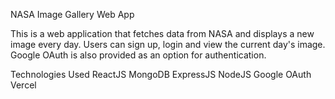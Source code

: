 NASA Image Gallery Web App

This is a web application that fetches data from NASA and displays a new image every day. Users can sign up, login and view the current day's image. Google OAuth is also provided as an option for authentication.

Technologies Used
ReactJS
MongoDB
ExpressJS
NodeJS
Google OAuth
Vercel
